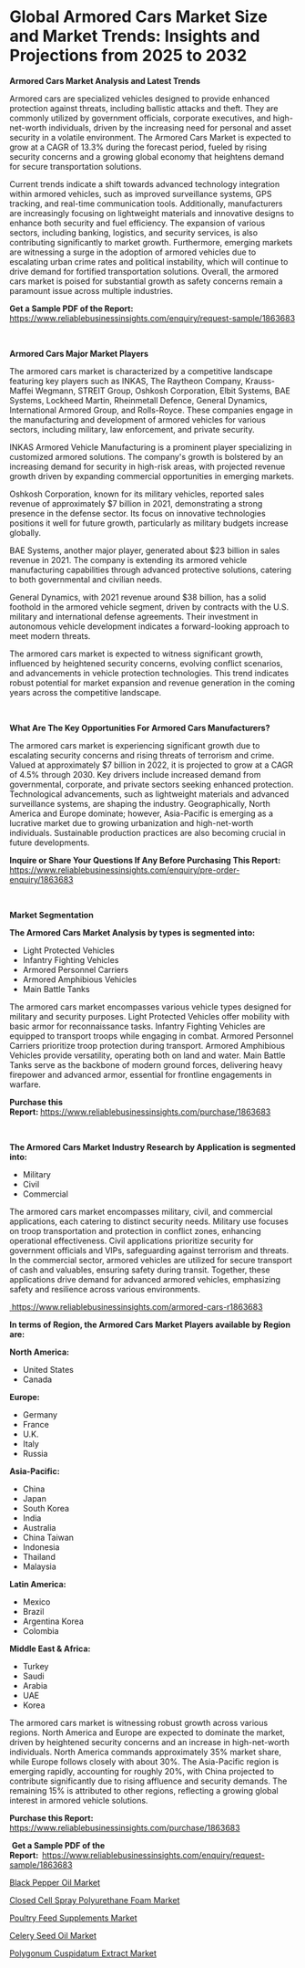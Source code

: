 <p><h1>Global Armored Cars Market Size and Market Trends: Insights and Projections from 2025 to 2032</h1></p><p><strong>Armored Cars Market Analysis and Latest Trends</strong></p>
<p><p>Armored cars are specialized vehicles designed to provide enhanced protection against threats, including ballistic attacks and theft. They are commonly utilized by government officials, corporate executives, and high-net-worth individuals, driven by the increasing need for personal and asset security in a volatile environment. The Armored Cars Market is expected to grow at a CAGR of 13.3% during the forecast period, fueled by rising security concerns and a growing global economy that heightens demand for secure transportation solutions. </p><p>Current trends indicate a shift towards advanced technology integration within armored vehicles, such as improved surveillance systems, GPS tracking, and real-time communication tools. Additionally, manufacturers are increasingly focusing on lightweight materials and innovative designs to enhance both security and fuel efficiency. The expansion of various sectors, including banking, logistics, and security services, is also contributing significantly to market growth. Furthermore, emerging markets are witnessing a surge in the adoption of armored vehicles due to escalating urban crime rates and political instability, which will continue to drive demand for fortified transportation solutions. Overall, the armored cars market is poised for substantial growth as safety concerns remain a paramount issue across multiple industries.</p></p>
<p><strong>Get a Sample PDF of the Report:&nbsp;</strong> <a href="https://www.reliablebusinessinsights.com/enquiry/request-sample/1863683?utm_campaign=2125&utm_medium=2&utm_source=Github&utm_content=ia&utm_term=30012025&utm_id=armored-cars">https://www.reliablebusinessinsights.com/enquiry/request-sample/1863683</a></p>
<p>&nbsp;</p>
<p><strong>Armored Cars Major Market Players</strong></p>
<p><p>The armored cars market is characterized by a competitive landscape featuring key players such as INKAS, The Raytheon Company, Krauss-Maffei Wegmann, STREIT Group, Oshkosh Corporation, Elbit Systems, BAE Systems, Lockheed Martin, Rheinmetall Defence, General Dynamics, International Armored Group, and Rolls-Royce. These companies engage in the manufacturing and development of armored vehicles for various sectors, including military, law enforcement, and private security.</p><p>INKAS Armored Vehicle Manufacturing is a prominent player specializing in customized armored solutions. The company's growth is bolstered by an increasing demand for security in high-risk areas, with projected revenue growth driven by expanding commercial opportunities in emerging markets.</p><p>Oshkosh Corporation, known for its military vehicles, reported sales revenue of approximately $7 billion in 2021, demonstrating a strong presence in the defense sector. Its focus on innovative technologies positions it well for future growth, particularly as military budgets increase globally.</p><p>BAE Systems, another major player, generated about $23 billion in sales revenue in 2021. The company is extending its armored vehicle manufacturing capabilities through advanced protective solutions, catering to both governmental and civilian needs.</p><p>General Dynamics, with 2021 revenue around $38 billion, has a solid foothold in the armored vehicle segment, driven by contracts with the U.S. military and international defense agreements. Their investment in autonomous vehicle development indicates a forward-looking approach to meet modern threats.</p><p>The armored cars market is expected to witness significant growth, influenced by heightened security concerns, evolving conflict scenarios, and advancements in vehicle protection technologies. This trend indicates robust potential for market expansion and revenue generation in the coming years across the competitive landscape.</p></p>
<p>&nbsp;</p>
<p><strong>What Are The Key Opportunities For Armored Cars Manufacturers?</strong></p>
<p><p>The armored cars market is experiencing significant growth due to escalating security concerns and rising threats of terrorism and crime. Valued at approximately $7 billion in 2022, it is projected to grow at a CAGR of 4.5% through 2030. Key drivers include increased demand from governmental, corporate, and private sectors seeking enhanced protection. Technological advancements, such as lightweight materials and advanced surveillance systems, are shaping the industry. Geographically, North America and Europe dominate; however, Asia-Pacific is emerging as a lucrative market due to growing urbanization and high-net-worth individuals. Sustainable production practices are also becoming crucial in future developments.</p></p>
<p><strong>Inquire or Share Your Questions If Any Before Purchasing This Report:</strong> <a href="https://www.reliablebusinessinsights.com/enquiry/pre-order-enquiry/1863683?utm_campaign=2125&utm_medium=2&utm_source=Github&utm_content=ia&utm_term=30012025&utm_id=armored-cars">https://www.reliablebusinessinsights.com/enquiry/pre-order-enquiry/1863683</a></p>
<p>&nbsp;</p>
<p><strong>Market Segmentation</strong></p>
<p><strong>The Armored Cars Market Analysis by types is segmented into:</strong></p>
<p><ul><li>Light Protected Vehicles</li><li>Infantry Fighting Vehicles</li><li>Armored Personnel Carriers</li><li>Armored Amphibious Vehicles</li><li>Main Battle Tanks</li></ul></p>
<p><p>The armored cars market encompasses various vehicle types designed for military and security purposes. Light Protected Vehicles offer mobility with basic armor for reconnaissance tasks. Infantry Fighting Vehicles are equipped to transport troops while engaging in combat. Armored Personnel Carriers prioritize troop protection during transport. Armored Amphibious Vehicles provide versatility, operating both on land and water. Main Battle Tanks serve as the backbone of modern ground forces, delivering heavy firepower and advanced armor, essential for frontline engagements in warfare.</p></p>
<p><strong>Purchase this Report:&nbsp;</strong><a href="https://www.reliablebusinessinsights.com/purchase/1863683?utm_campaign=2125&utm_medium=2&utm_source=Github&utm_content=ia&utm_term=30012025&utm_id=armored-cars">https://www.reliablebusinessinsights.com/purchase/1863683</a></p>
<p>&nbsp;</p>
<p><strong>The Armored Cars Market Industry Research by Application is segmented into:</strong></p>
<p><ul><li>Military</li><li>Civil</li><li>Commercial</li></ul></p>
<p><p>The armored cars market encompasses military, civil, and commercial applications, each catering to distinct security needs. Military use focuses on troop transportation and protection in conflict zones, enhancing operational effectiveness. Civil applications prioritize security for government officials and VIPs, safeguarding against terrorism and threats. In the commercial sector, armored vehicles are utilized for secure transport of cash and valuables, ensuring safety during transit. Together, these applications drive demand for advanced armored vehicles, emphasizing safety and resilience across various environments.</p></p>
<p><a href="https://www.reliablebusinessinsights.com/armored-cars-r1863683?utm_campaign=2125&utm_medium=2&utm_source=Github&utm_content=ia&utm_term=30012025&utm_id=armored-cars">&nbsp;https://www.reliablebusinessinsights.com/armored-cars-r1863683</a></p>
<p><strong>In terms of Region, the Armored Cars Market Players available by Region are:</strong></p>
<p>
    <p> <strong> North America: </strong>
        <ul>
            <li>United States</li>
            <li>Canada</li>
        </ul>
        </p> 
    <p> <strong> Europe: </strong>
        <ul>
            <li>Germany</li>
            <li>France</li>
            <li>U.K.</li>
            <li>Italy</li>
            <li>Russia</li>
        </ul>
        </p> 
    <p> <strong> Asia-Pacific: </strong>
        <ul>
            <li>China</li>
            <li>Japan</li>
            <li>South Korea</li>
            <li>India</li>
            <li>Australia</li>
            <li>China Taiwan</li>
            <li>Indonesia</li>
            <li>Thailand</li>
            <li>Malaysia</li>
        </ul>
        </p> 
    <p> <strong> Latin America: </strong>
        <ul>
            <li>Mexico</li>
            <li>Brazil</li>
            <li>Argentina Korea</li>
            <li>Colombia</li>
        </ul>
        </p> 
    <p> <strong> Middle East & Africa: </strong>
        <ul>
            <li>Turkey</li>
            <li>Saudi</li>
            <li>Arabia</li>
            <li>UAE</li>
            <li>Korea</li>
        </ul>
    </p>
    </p>
<p><p>The armored cars market is witnessing robust growth across various regions. North America and Europe are expected to dominate the market, driven by heightened security concerns and an increase in high-net-worth individuals. North America commands approximately 35% market share, while Europe follows closely with about 30%. The Asia-Pacific region is emerging rapidly, accounting for roughly 20%, with China projected to contribute significantly due to rising affluence and security demands. The remaining 15% is attributed to other regions, reflecting a growing global interest in armored vehicle solutions.</p></p>
<p><strong>Purchase this Report: </strong><a href="https://www.reliablebusinessinsights.com/purchase/1863683?utm_campaign=2125&utm_medium=2&utm_source=Github&utm_content=ia&utm_term=30012025&utm_id=armored-cars">https://www.reliablebusinessinsights.com/purchase/1863683</a></p>
<p>&nbsp;<strong>Get a Sample PDF of the Report:&nbsp;&nbsp;</strong><a href="https://www.reliablebusinessinsights.com/enquiry/request-sample/1863683?utm_campaign=2125&utm_medium=2&utm_source=Github&utm_content=ia&utm_term=30012025&utm_id=armored-cars">https://www.reliablebusinessinsights.com/enquiry/request-sample/1863683</a></p>
<p><strong></strong></p>
<p><p><a href="https://github.com/crooneinis80/Market-Research-Report-List-1/blob/main/black-pepper-oil-market.md?utm_campaign=2125&utm_medium=2&utm_source=Github&utm_content=ia&utm_term=30012025&utm_id=armored-cars">Black Pepper Oil Market</a></p><p><a href="https://github.com/watzondechao/Market-Research-Report-List-1/blob/main/closed-cell-spray-polyurethane-foam-market.md?utm_campaign=2125&utm_medium=2&utm_source=Github&utm_content=ia&utm_term=30012025&utm_id=armored-cars">Closed Cell Spray Polyurethane Foam Market</a></p><p><a href="https://github.com/zupankocka/Market-Research-Report-List-1/blob/main/poultry-feed-supplements-market.md?utm_campaign=2125&utm_medium=2&utm_source=Github&utm_content=ia&utm_term=30012025&utm_id=armored-cars">Poultry Feed Supplements Market</a></p><p><a href="https://github.com/vioarapoyil/Market-Research-Report-List-1/blob/main/celery-seed-oil-market.md?utm_campaign=2125&utm_medium=2&utm_source=Github&utm_content=ia&utm_term=30012025&utm_id=armored-cars">Celery Seed Oil Market</a></p><p><a href="https://github.com/boisetwa16/Market-Research-Report-List-1/blob/main/polygonum-cuspidatum-extract-market.md?utm_campaign=2125&utm_medium=2&utm_source=Github&utm_content=ia&utm_term=30012025&utm_id=armored-cars">Polygonum Cuspidatum Extract Market</a></p></p>